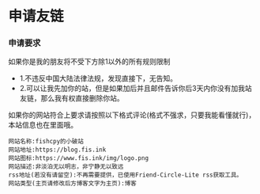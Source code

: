 # 申请友链
### 申请要求
如果你是我的朋友将不受下方除1以外的所有规则限制

- 1.不违反中国大陆法律法规，发现直接下，无告知。
- 2.可以让我先加你的站，但是如果加后并且邮件告诉你后3天内你没有加我站友链，那么我有权直接删除你站。

如果你的网站符合上要求请按照以下格式评论(格式不强求，只要我能看懂就行)，本站信息也在里面哦。
```
网站名称:fishcpy的小破站
网站地址:https://blog.fis.ink
网站图标:https://www.fis.ink/img/logo.png
网站描述:非淡泊无以明志，非宁静无以致远
rss地址(若没有请留空):不再需要提供，已使用Friend-Circle-Lite rss获取工具。
网站类型(主页请修改后方博客文字为主页):博客

```